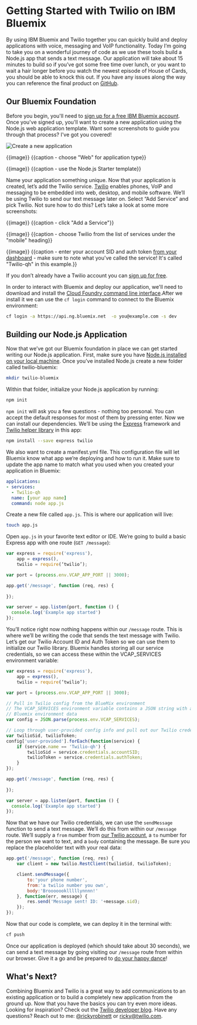 # Getting Started with Twilio on IBM Bluemix

By using IBM Bluemix and Twilio together you can quickly build and deploy applications with voice, messaging and VoIP functionality. Today I’m going to take you on a wonderful journey of code as we use these tools build a Node.js app that sends a text message. Our application will take about 15 minutes to build so if you’ve got some free time over lunch, or you want to wait a hair longer before you watch the newest episode of House of Cards, you should be able to knock this out. If you have any issues along the way you can reference the final product on [GitHub](https://github.com/rickyrobinett/bluemix-twilio).

## Our Bluemix Foundation
Before you begin, you'll need to [sign up for a free IBM Bluemix account](https://console.ng.bluemix.net/). Once you've signed up, you'll want to create a new application using the Node.js web application template. Want some screenshots to guide you through that process? I've got you covered!

![Create a new application](https://raw.githubusercontent.com/rickyrobinett/bluemix-twilio/master/images/createnewapp.png)

{{image}}
{{caption - choose "Web" for application type}}

{{image}}
{{caption - use the Node.js Starter template}}

Name your application something unique. Now that your application is created, let’s add the Twilio service. [Twilio](http://) enables phones, VoIP and messaging to be embedded into web, desktop, and mobile software. We’ll be using Twilio to send our text message later on. Select “Add Service” and pick Twilio. Not sure how to do this? Let’s take a look at some more screenshots:

{{image}}
{{caption - click "Add a Service"}}

{{image}}
{{caption - choose Twilio from the list of services under the "mobile" heading}}

{{image}}
{{caption - enter your account SID and auth token [from your dashboard](https://www.twilio.com/user/account) - make sure to note what you've called the service! It's called "Twilio-qh" in this example.}}

If you don’t already have a Twilio account you can [sign up for free](https://www.twilio.com/try-twilio).

In order to interact with Bluemix and deploy our application, we'll need to download and install the [Cloud Foundry command line interface](https://www.ng.bluemix.net/docs/#starters/install_cli.html).After we install it we can use the `cf login` command to connect to the Bluemix environment: 

```sh
cf login -a https://api.ng.bluemix.net  -o you@example.com -s dev
```

## Building our Node.js Application
Now that we’ve got our Bluemix foundation in place we can get started writing our Node.js application. First, make sure you have [Node.js installed on your local machine](http://nodejs.org/download/). Once you’ve installed Node.js create a new folder called twilio-bluemix: 

```sh
mkdir twilio-bluemix
```

Within that folder, initialize your Node.js application by running:

```sh
npm init
```

`npm init` will ask you a few questions - nothing too personal. You can accept the default responses for most of them by pressing enter. Now we can install our dependencies. We’ll be using the [Express](http://expressjs.com/) framework and [Twilio helper library](http://twilio.github.io/twilio-node/) in this app: 

```sh
npm install --save express twilio
```

We also want to create a manifest.yml file. This configuration file will let Bluemix know what app we’re deploying and how to run it. Make sure to update the app name to match what you used when you created your application in Bluemix:

```yaml
applications:
- services:
  - Twilio-qh
  name: [your app name]
  command: node app.js
```

Create a new file called `app.js`. This is where our application will live:

```sh
touch app.js
```

Open `app.js` in your favorite text editor or IDE. We’re going to build a basic Express app with one route (`GET /message`):

```javascript
var express = require('express'),
    app = express(),
    twilio = require(‘twilio’);

var port = (process.env.VCAP_APP_PORT || 3000);

app.get('/message', function (req, res) {
  
});

var server = app.listen(port, function () {
  console.log('Example app started')
});
```

You’ll notice right now nothing happens within our `/message` route. This is where we’ll be writing the code that sends the text message with Twilio. Let’s get our Twilio Account ID and Auth Token so we can use them to initialize our Twilio library. Bluemix handles storing all our service credentials, so we can access these within the VCAP_SERVICES environment variable:

```javascript
var express = require('express'),
    app = express(),
    twilio = require(‘twilio’);

var port = (process.env.VCAP_APP_PORT || 3000);

// Pull in Twilio config from the BlueMix environment
// The VCAP_SERVICES environment variable contains a JSON string with all your
// Bluemix environment data
var config = JSON.parse(process.env.VCAP_SERVICES);

// Loop through user-provided config info and pull out our Twilio credentials
var twilioSid, twilioToken;
config['user-provided'].forEach(function(service) {
    if (service.name == 'Twilio-qh') {
        twilioSid = service.credentials.accountSID;
        twilioToken = service.credentials.authToken;
    }
});

app.get('/message', function (req, res) {
  
});

var server = app.listen(port, function () {
  console.log('Example app started')
});
```

Now that we have our Twilio credentials, we can use the `sendMessage` function to send a text message. We’ll do this from within our `/message` route. We’ll supply a `from` number from [our Twilio account](https://www.twilio.com/user/account/phone-numbers/incoming), a `to` number for the person we want to text, and a `body` containing the message. Be sure you replace the placeholder text with your real data:

```javascript
app.get('/message', function (req, res) {
    var client = new twilio.RestClient(twilioSid, twilioToken);

    client.sendMessage({
        to:'your phone number',
        from:'a twilio number you own',
        body:'Brooooooklllllynnnn!'
    }, function(err, message) {
        res.send('Message sent! ID: '+message.sid);
    });
});
```

Now that our code is complete, we can deploy it in the terminal with:
```sh
cf push
```

Once our application is deployed (which should take about 30 seconds), we can send a text message by going visiting our `/message` route from within our browser. Give it a go and be prepared to [do your happy dance](http://giphy.com/gifs/dance-cartoon-EbaEWv3icphQI)!

## What's Next?

Combining Bluemix and Twilio is a great way to add communications to an existing application or to build a completely new application from the ground up. Now that you have the basics you can try even more ideas. Looking for inspiration? Check out the [Twilio developer blog](https://www.twilio.com/blog). Have any questions? Reach out to me: [@rickyrobinett](https://twitter.com/rickyrobinett) or [ricky@twilio.com](mailto:ricky@twilio.com).

